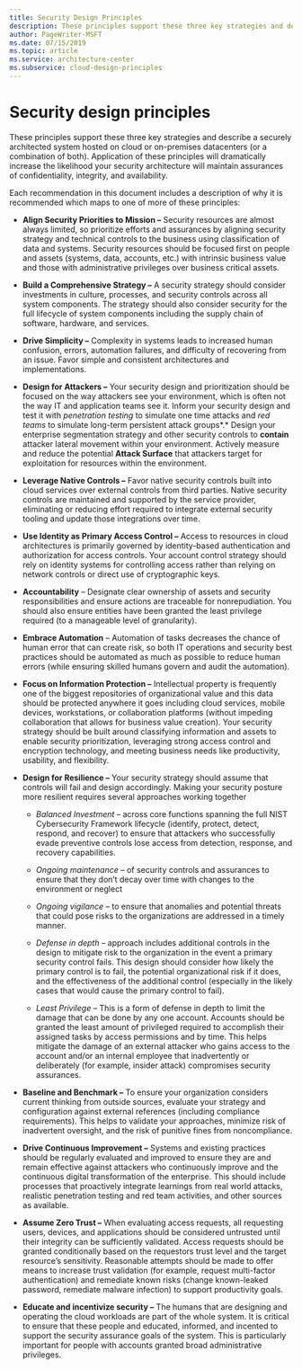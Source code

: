 ```yaml
---
title: Security Design Principles
description: These principles support these three key strategies and describe a securely architected system hosted on cloud or on-premises datacenters (or a combination of both). 
author: PageWriter-MSFT
ms.date: 07/15/2019
ms.topic: article
ms.service: architecture-center
ms.subservice: cloud-design-principles
---
```


# Security design principles


These principles support these three key strategies and describe a securely
architected system hosted on cloud or on-premises datacenters (or a combination
of both). Application of these principles will dramatically increase the
likelihood your security architecture will maintain assurances of
confidentiality, integrity, and availability.

Each recommendation in this document includes a description of why it is
recommended which maps to one of more of these principles:

-   **Align Security Priorities to Mission –** Security resources are almost
    always limited, so prioritize efforts and assurances by aligning security
    strategy and technical controls to the business using classification of data
    and systems. Security resources should be focused first on people and assets
    (systems, data, accounts, etc.) with intrinsic business value and those with
    administrative privileges over business critical assets.

-   **Build a Comprehensive Strategy –** A security strategy should consider
    investments in culture, processes, and security controls across all system
    components. The strategy should also consider security for the full
    lifecycle of system components including the supply chain of software,
    hardware, and services.

-   **Drive Simplicity –** Complexity in systems leads to increased human
    confusion, errors, automation failures, and difficulty of recovering from an
    issue. Favor simple and consistent architectures and implementations.

-   **Design for Attackers –** Your security design and prioritization should be
    focused on the way attackers see your environment, which is often not the
    way IT and application teams see it. Inform your security design and test it
    with *penetration testing* to simulate one time attacks and *red teams* to
    simulate long-term persistent attack groups*.* Design your enterprise
    segmentation strategy and other security controls to **contain** attacker
    lateral movement within your environment. Actively measure and reduce the
    potential **Attack Surface** that attackers target for exploitation for
    resources within the environment.

-   **Leverage Native Controls –** Favor native security controls built into
    cloud services over external controls from third parties. Native security
    controls are maintained and supported by the service provider, eliminating
    or reducing effort required to integrate external security tooling and
    update those integrations over time.

-   **Use Identity as Primary Access Control –** Access to resources in cloud
    architectures is primarily governed by identity-based authentication and
    authorization for access controls. Your account control strategy should rely
    on identity systems for controlling access rather than relying on network
    controls or direct use of cryptographic keys.

-   **Accountability** – Designate clear ownership of assets and security
    responsibilities and ensure actions are traceable for nonrepudiation. You
    should also ensure entities have been granted the least privilege required
    (to a manageable level of granularity).

-   **Embrace Automation** – Automation of tasks decreases the chance of human
    error that can create risk, so both IT operations and security best
    practices should be automated as much as possible to reduce human errors
    (while ensuring skilled humans govern and audit the automation).

-   **Focus on Information Protection –** Intellectual property is frequently
    one of the biggest repositories of organizational value and this data should
    be protected anywhere it goes including cloud services, mobile devices,
    workstations, or collaboration platforms (without impeding collaboration
    that allows for business value creation). Your security strategy should be
    built around classifying information and assets to enable security
    prioritization, leveraging strong access control and encryption technology,
    and meeting business needs like productivity, usability, and flexibility.

-   **Design for Resilience –** Your security strategy should assume that
    controls will fail and design accordingly. Making your security posture more
    resilient requires several approaches working together

    -   *Balanced Investment* – across core functions spanning the full NIST
        Cybersecurity Framework lifecycle (identify, protect, detect, respond,
        and recover) to ensure that attackers who successfully evade preventive
        controls lose access from detection, response, and recovery
        capabilities.

    -   *Ongoing maintenance* – of security controls and assurances to ensure
        that they don’t decay over time with changes to the environment or
        neglect

    -   *Ongoing vigilance* – to ensure that anomalies and potential threats
        that could pose risks to the organizations are addressed in a timely
        manner.

    -   *Defense in depth* – approach includes additional controls in the design
        to mitigate risk to the organization in the event a primary security
        control fails. This design should consider how likely the primary
        control is to fail, the potential organizational risk if it does, and
        the effectiveness of the additional control (especially in the likely
        cases that would cause the primary control to fail).

    -   *Least Privilege* – This is a form of defense in depth to limit the
        damage that can be done by any one account. Accounts should be granted
        the least amount of privileged required to accomplish their assigned
        tasks by access permissions and by time. This helps mitigate the damage
        of an external attacker who gains access to the account and/or an
        internal employee that inadvertently or deliberately (for example, insider
        attack) compromises security assurances.

-   **Baseline and Benchmark –** To ensure your organization considers current
    thinking from outside sources, evaluate your strategy and configuration
    against external references (including compliance requirements). This helps
    to validate your approaches, minimize risk of inadvertent oversight, and the
    risk of punitive fines from noncompliance.

-   **Drive Continuous Improvement –** Systems and existing practices should be
    regularly evaluated and improved to ensure they are and remain effective
    against attackers who continuously improve and the continuous digital
    transformation of the enterprise. This should include processes that
    proactively integrate learnings from real world attacks, realistic
    penetration testing and red team activities, and other sources as available.

-   **Assume Zero Trust –** When evaluating access requests, all requesting
    users, devices, and applications should be considered untrusted until their
    integrity can be sufficiently validated. Access requests should be granted
    conditionally based on the requestors trust level and the target resource’s
    sensitivity. Reasonable attempts should be made to offer means to increase
    trust validation (for example, request multi-factor authentication) and remediate
    known risks (change known-leaked password, remediate malware infection) to
    support productivity goals.

-   **Educate and incentivize security –** The humans that are designing and
    operating the cloud workloads are part of the whole system. It is critical
    to ensure that these people and educated, informed, and incented to support
    the security assurance goals of the system. This is particularly important
    for people with accounts granted broad administrative privileges.